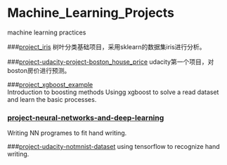 # Machine_Learning_Projects
machine learning practices 

###[project\_iris](./project_iris)
 树叶分类基础项目，采用sklearn的数据集iris进行分析。
 
###[project-udacity-project-boston_house_price](project-udacity-project-boston_house_price)
udacity第一个项目，对boston房价进行预测。

###[project\_xgboost\_example](./project_xgboost_example)	
Introduction to boosting methods
Usingg xgboost to solve a read dataset and learn the basic processes.

### [project-neural-networks-and-deep-learning](./project-neural-networks-and-deep-learning)
Writing NN programes to fit hand writing.

###[project-udacity-notmnist-dataset](./project-udacity-notmnist-dataset)
using tensorflow to recognize hand writing.

